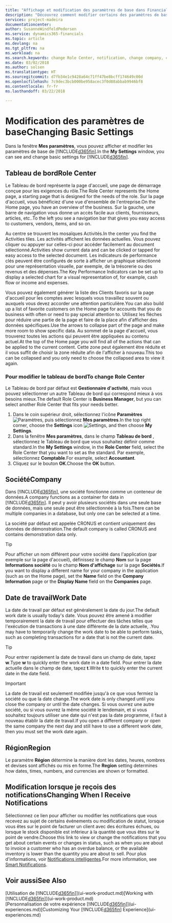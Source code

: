 ```yaml
---
title: "Affichage et modification des paramètres de base dans Financials| Microsoft Docs"
description: "Découvrez comment modifier certains des paramètres de base de Financials, par exemple, le Tableau de bord, la société, ou la date de travail."
services: project-madeira
documentationcenter: 
author: SusanneWindfeldPedersen
ms.service: dynamics365-financials
ms.topic: article
ms.devlang: na
ms.tgt_pltfrm: na
ms.workload: na
ms.search.keywords: change Role Center, notification, change company, change work date
ms.date: 03/02/2018
ms.author: solsen
ms.translationtype: HT
ms.sourcegitcommit: d7fb34e1c9428a64c71ff47be8bcff174649c00d
ms.openlocfilehash: 7c9dec3bcb000be958acec3f0d88abbab9946bf8
ms.contentlocale: fr-fr
ms.lasthandoff: 03/22/2018

---
```

# <a name="changing-basic-settings"></a><span data-ttu-id="3f0e9-103">Modification des paramètres de base</span><span class="sxs-lookup"><span data-stu-id="3f0e9-103">Changing Basic Settings</span></span>
<span data-ttu-id="3f0e9-104">Dans la fenêtre **Mes paramètres**, vous pouvez afficher et modifier les paramètres de base de [!INCLUDE[d365fin](includes/d365fin_md.md)].</span><span class="sxs-lookup"><span data-stu-id="3f0e9-104">In the **My Settings** window, you can see and change basic settings for [!INCLUDE[d365fin](includes/d365fin_md.md)].</span></span>  

## <a name="role-center"></a><span data-ttu-id="3f0e9-105">Tableau de bord</span><span class="sxs-lookup"><span data-stu-id="3f0e9-105">Role Center</span></span>
<span data-ttu-id="3f0e9-106">Le Tableau de bord représente la page d'accueil, une page de démarrage conçue pour les exigences du rôle.</span><span class="sxs-lookup"><span data-stu-id="3f0e9-106">The Role Center represents the Home page, a starting page that is designed for the needs of the role.</span></span> <span data-ttu-id="3f0e9-107">Sur la page d'accueil, vous bénéficiez d'une vue d'ensemble de l'entreprise.</span><span class="sxs-lookup"><span data-stu-id="3f0e9-107">On the Home page, you have an overview of the business.</span></span> <span data-ttu-id="3f0e9-108">Sur la gauche, une barre de navigation vous donne un accès facile aux clients, fournisseurs, articles, etc..</span><span class="sxs-lookup"><span data-stu-id="3f0e9-108">To the left you see a navigation bar that gives you easy access to customers, vendors, items, and so on.</span></span>

<span data-ttu-id="3f0e9-109">Au centre se trouvent les mosaïques Activités.</span><span class="sxs-lookup"><span data-stu-id="3f0e9-109">In the center you find the Activities tiles.</span></span> <span data-ttu-id="3f0e9-110">Les activités affichent les données actuelles. Vous pouvez cliquer ou appuyer sur celles-ci pour accéder facilement au document sélectionné.</span><span class="sxs-lookup"><span data-stu-id="3f0e9-110">Activities show current data and can be clicked or tapped for easy access to the selected document.</span></span> <span data-ttu-id="3f0e9-111">Les indicateurs de performance clés peuvent être configurés de sorte à afficher un graphique sélectionné pour une représentation visuelle, par exemple, de la trésorerie ou des revenus et des dépenses.</span><span class="sxs-lookup"><span data-stu-id="3f0e9-111">The Key Performance Indicators can be set up to display a selected chart for a visual representation of, for example, cash flow or income and expenses.</span></span>

<span data-ttu-id="3f0e9-112">Vous pouvez également générer la liste des Clients favoris sur la page d'accueil pour les comptes avec lesquels vous travaillez souvent ou auxquels vous devez accorder une attention particulière.</span><span class="sxs-lookup"><span data-stu-id="3f0e9-112">You can also build up a list of favorite customers on the Home page for accounts that you do business with often or need to pay special attention to.</span></span> <span data-ttu-id="3f0e9-113">Utilisez les flèches pour réduire une partie de la page et faire de la place afin d'afficher des données spécifiques.</span><span class="sxs-lookup"><span data-stu-id="3f0e9-113">Use the arrows to collapse part of the page and make more room to show specific data.</span></span> <span data-ttu-id="3f0e9-114">Au sommet de la page d'accueil, vous trouverez toutes les actions qui peuvent être appliquées au contenu actuel.</span><span class="sxs-lookup"><span data-stu-id="3f0e9-114">At the top of the Home page you will find all of the actions that can be applied to the current content.</span></span> <span data-ttu-id="3f0e9-115">Cette zone peut également être réduite et il vous suffit de choisir la zone réduite afin de l'afficher à nouveau.</span><span class="sxs-lookup"><span data-stu-id="3f0e9-115">This too can be collapsed and you only need to choose the collapsed area to view it again.</span></span>

### <a name="to-change-role-center"></a><span data-ttu-id="3f0e9-116">Pour modifier le tableau de bord</span><span class="sxs-lookup"><span data-stu-id="3f0e9-116">To change Role Center</span></span>
<span data-ttu-id="3f0e9-117">Le Tableau de bord par défaut est **Gestionnaire d'activité**, mais vous pouvez sélectionner un autre Tableau de bord qui correspond mieux à vos besoins mieux.</span><span class="sxs-lookup"><span data-stu-id="3f0e9-117">The default Role Center is **Business Manager**, but you can select another Role Center that fits your needs better.</span></span>
1. <span data-ttu-id="3f0e9-118">Dans le coin supérieur droit, sélectionnez l'icône **Paramètres** ![Paramètres](media/ui-experience/settings_icon_small.png "Icône Paramètres du tableau de bord"), puis sélectionnez **Mes paramètres**.</span><span class="sxs-lookup"><span data-stu-id="3f0e9-118">In the top right corner, choose the **Settings** icon ![Settings](media/ui-experience/settings_icon_small.png "Settings icon for role center"), and then choose **My Settings**.</span></span>
2. <span data-ttu-id="3f0e9-119">Dans la fenêtre **Mes paramètres**, dans le champ **Tableau de bord** , sélectionnez le Tableau de bord que vous souhaitez définir comme standard.</span><span class="sxs-lookup"><span data-stu-id="3f0e9-119">In the **My Settings** window, in the **Role Center** field, select the Role Center that you want to set as the standard.</span></span> <span data-ttu-id="3f0e9-120">Par exemple, sélectionnez **Comptable**.</span><span class="sxs-lookup"><span data-stu-id="3f0e9-120">For example, select **Accountant**.</span></span>
3. <span data-ttu-id="3f0e9-121">Cliquez sur le bouton **OK**.</span><span class="sxs-lookup"><span data-stu-id="3f0e9-121">Choose the **OK** button.</span></span>

## <a name="company"></a><span data-ttu-id="3f0e9-122">Société</span><span class="sxs-lookup"><span data-stu-id="3f0e9-122">Company</span></span>
<span data-ttu-id="3f0e9-123">Dans [!INCLUDE[d365fin](includes/d365fin_md.md)], une société fonctionne comme un conteneur de données.</span><span class="sxs-lookup"><span data-stu-id="3f0e9-123">A company functions as a container for data in [!INCLUDE[d365fin](includes/d365fin_md.md)].</span></span> <span data-ttu-id="3f0e9-124">Il peut y avoir plusieurs sociétés dans une seule base de données, mais une seule peut être sélectionnée à la fois.</span><span class="sxs-lookup"><span data-stu-id="3f0e9-124">There can be multiple companies in a database, but only one can be selected at a time.</span></span>

<span data-ttu-id="3f0e9-125">La société par défaut est appelée CRONUS et contient uniquement des données de démonstration.</span><span class="sxs-lookup"><span data-stu-id="3f0e9-125">The default company is called CRONUS and contains demonstration data only.</span></span>

> [!TIP]  
>   <span data-ttu-id="3f0e9-126">Pour afficher un nom différent pour votre société dans l'application (par exemple sur la page d'accueil), définissez le champ **Nom** sur la page **Informations société** ou le champ **Nom d'affichage** sur la page **Sociétés**.</span><span class="sxs-lookup"><span data-stu-id="3f0e9-126">If you want to display a different name for your company in the application (such as on the Home page), set the **Name** field on the **Company Information** page or the **Display Name** field on the **Companies** page.</span></span>  

## <a name="work-date"></a><span data-ttu-id="3f0e9-127">Date de travail</span><span class="sxs-lookup"><span data-stu-id="3f0e9-127">Work Date</span></span>
<span data-ttu-id="3f0e9-128">La date de travail par défaut est généralement la date du jour.</span><span class="sxs-lookup"><span data-stu-id="3f0e9-128">The default work date is usually today's date.</span></span> <span data-ttu-id="3f0e9-129">Vous pouvez être amené à modifier temporairement la date de travail pour effectuer des tâches telles que l'exécution de transactions à une date différente de la date actuelle, .</span><span class="sxs-lookup"><span data-stu-id="3f0e9-129">You may have to temporarily change the work date to be able to perform tasks, such as completing transactions for a date that is not the current date.</span></span>

> [!TIP]  
>   <span data-ttu-id="3f0e9-130">Pour entrer rapidement la date de travail dans un champ de date, tapez **w**.</span><span class="sxs-lookup"><span data-stu-id="3f0e9-130">Type **w** to quickly enter the work date in a date field.</span></span> <span data-ttu-id="3f0e9-131">Pour entrer la date actuelle dans le champ de date, tapez **t**.</span><span class="sxs-lookup"><span data-stu-id="3f0e9-131">Write **t** to quickly enter the current date in the date field.</span></span>

> [!IMPORTANT]  
>   <span data-ttu-id="3f0e9-132">La date de travail est seulement modifiée jusqu'à ce que vous fermiez la société ou que la date change.</span><span class="sxs-lookup"><span data-stu-id="3f0e9-132">The work date is only changed until you close the company or until the date changes.</span></span> <span data-ttu-id="3f0e9-133">Si vous ouvrez une autre société, ou si vous ouvrez la même société le lendemain, et si vous souhaitez toujours utiliser une date qui n'est pas la date programme, il faut à nouveau établir la date de travail.</span><span class="sxs-lookup"><span data-stu-id="3f0e9-133">If you open a different company or open the same company the next day and still have to use a different work date, then you must set the work date again.</span></span>

## <a name="region"></a><span data-ttu-id="3f0e9-134">Région</span><span class="sxs-lookup"><span data-stu-id="3f0e9-134">Region</span></span>
<span data-ttu-id="3f0e9-135">Le paramètre **Région** détermine la manière dont les dates, heures, nombres et devises sont affichés ou mis en forme.</span><span class="sxs-lookup"><span data-stu-id="3f0e9-135">The **Region** setting determines how dates, times, numbers, and currencies are shown or formatted.</span></span>   

## <a name="changing-when-i-receive-notifications"></a><span data-ttu-id="3f0e9-136">Modification lorsque je reçois des notifications</span><span class="sxs-lookup"><span data-stu-id="3f0e9-136">Changing When I Receive Notifications</span></span>
<span data-ttu-id="3f0e9-137">Sélectionnez ce lien pour afficher ou modifier les notifications que vous recevez au sujet de certains événements ou modification de statut, lorsque vous êtes sur le point de facturer un client avec des écritures échues, ou lorsque le stock disponible est inférieur à la quantité que vous êtes sur le point de vendre.</span><span class="sxs-lookup"><span data-stu-id="3f0e9-137">Choose this link to view or change the notifications that you get about certain events or changes in status, such as when you are about to invoice a customer who has an overdue balance, or the available inventory is lower than the quantity you are about to sell.</span></span> <span data-ttu-id="3f0e9-138">Pour plus d'informations, voir [Notifications intelligentes](ui-smart-notifications.md).</span><span class="sxs-lookup"><span data-stu-id="3f0e9-138">For more information, see [Smart Notifications](ui-smart-notifications.md).</span></span>

## <a name="see-also"></a><span data-ttu-id="3f0e9-139">Voir aussi</span><span class="sxs-lookup"><span data-stu-id="3f0e9-139">See Also</span></span>
<span data-ttu-id="3f0e9-140">[Utilisation de [!INCLUDE[d365fin](includes/d365fin_md.md)]](ui-work-product.md)</span><span class="sxs-lookup"><span data-stu-id="3f0e9-140">[Working with [!INCLUDE[d365fin](includes/d365fin_md.md)]](ui-work-product.md)</span></span>  
<span data-ttu-id="3f0e9-141">[Personnalisation de votre expérience [!INCLUDE[d365fin](includes/d365fin_md.md)]](ui-experiences.md)</span><span class="sxs-lookup"><span data-stu-id="3f0e9-141">[Customizing Your [!INCLUDE[d365fin](includes/d365fin_md.md)] Experience](ui-experiences.md)</span></span>  

